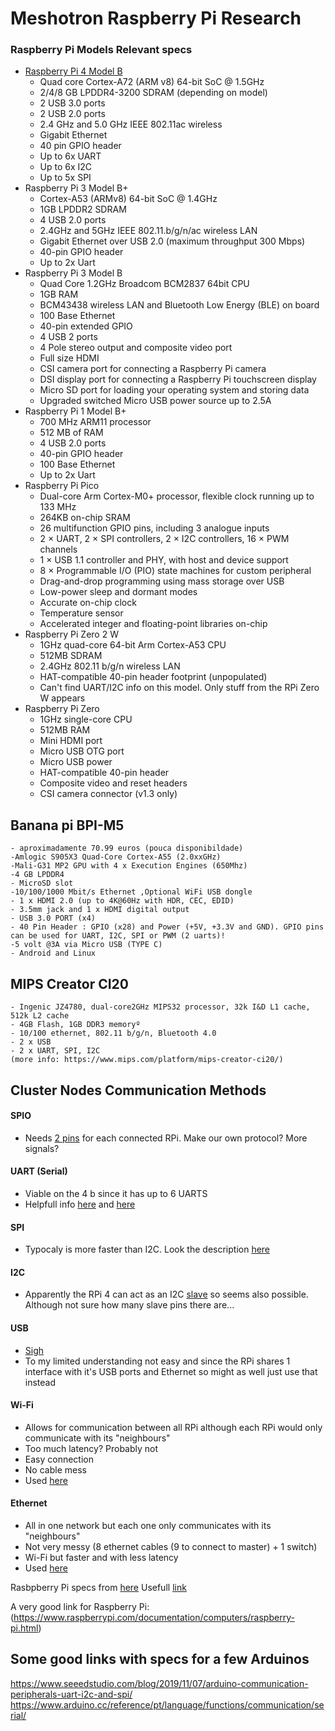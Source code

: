 # Meshotron Raspberry Pi Research
### Raspberry Pi Models Relevant specs
- [Raspberry Pi 4 Model B](https://datasheets.raspberrypi.com/rpi4/raspberry-pi-4-datasheet.pdf)
    - Quad core Cortex-A72 (ARM v8) 64-bit SoC @ 1.5GHz
    - 2/4/8 GB LPDDR4-3200 SDRAM (depending on model)
    - 2 USB 3.0 ports
    - 2 USB 2.0 ports
    - 2.4 GHz and 5.0 GHz IEEE 802.11ac wireless
    - Gigabit Ethernet
    - 40 pin GPIO header
    - Up to 6x UART
    - Up to 6x I2C
    - Up to 5x SPI
- Raspberry Pi 3 Model B+
    - Cortex-A53 (ARMv8) 64-bit SoC @ 1.4GHz
    - 1GB LPDDR2 SDRAM
    - 4 USB 2.0 ports
    - 2.4GHz and 5GHz IEEE 802.11.b/g/n/ac wireless LAN
    - Gigabit Ethernet over USB 2.0 (maximum throughput 300 Mbps)
    - 40-pin GPIO header
    - Up to 2x Uart
- Raspberry Pi 3 Model B
    - Quad Core 1.2GHz Broadcom BCM2837 64bit CPU
    - 1GB RAM
    - BCM43438 wireless LAN and Bluetooth Low Energy (BLE) on board
    - 100 Base Ethernet
    - 40-pin extended GPIO
    - 4 USB 2 ports
    - 4 Pole stereo output and composite video port
    - Full size HDMI
    - CSI camera port for connecting a Raspberry Pi camera
    - DSI display port for connecting a Raspberry Pi touchscreen display
    - Micro SD port for loading your operating system and storing data
    - Upgraded switched Micro USB power source up to 2.5A
- Raspberry Pi 1 Model B+
    - 700 MHz ARM11 processor
    - 512 MB of RAM
    - 4 USB 2.0 ports
    - 40-pin GPIO header
    - 100 Base Ethernet 
    - Up to 2x Uart
- Raspberry Pi Pico
    - Dual-core Arm Cortex-M0+ processor, flexible clock running up to 133 MHz
    - 264KB on-chip SRAM
    - 26 multifunction GPIO pins, including 3 analogue inputs
    - 2 × UART, 2 × SPI controllers, 2 × I2C controllers, 16 × PWM channels
    - 1 × USB 1.1 controller and PHY, with host and device support
    - 8 × Programmable I/O (PIO) state machines for custom peripheral 
    - Drag-and-drop programming using mass storage over USB
    - Low-power sleep and dormant modes
    - Accurate on-chip clock
    - Temperature sensor
    - Accelerated integer and floating-point libraries on-chip
- Raspberry Pi Zero 2 W
    - 1GHz quad-core 64-bit Arm Cortex-A53 CPU
    - 512MB SDRAM
    - 2.4GHz 802.11 b/g/n wireless LAN
    - HAT-compatible 40-pin header footprint (unpopulated)
    - Can't find UART/I2C info on this model. Only stuff from the RPi Zero W appears
- Raspberry Pi Zero
    - 1GHz single-core CPU
    - 512MB RAM
    - Mini HDMI port
    - Micro USB OTG port
    - Micro USB power
    - HAT-compatible 40-pin header
    - Composite video and reset headers
    - CSI camera connector (v1.3 only)
    
## Banana pi BPI-M5
	- aproximadamente 70.99 euros (pouca disponibildade)
	-Amlogic S905X3 Quad-Core Cortex-A55 (2.0xxGHz) 
	-Mali-G31 MP2 GPU with 4 x Execution Engines (650Mhz) 
	-4 GB LPDDR4 
	- MicroSD slot 
	-10/100/1000 Mbit/s Ethernet ,Optional WiFi USB dongle 
	- 1 x HDMI 2.0 (up to 4K@60Hz with HDR, CEC, EDID) 
	- 3.5mm jack and 1 x HDMI digital output 
	- USB 3.0 PORT (x4) 
	- 40 Pin Header : GPIO (x28) and Power (+5V, +3.3V and GND). GPIO pins can be used for UART, I2C, SPI or PWM (2 uarts)!
	-5 volt @3A via Micro USB (TYPE C)
	- Android and Linux 

## MIPS Creator CI20
    - Ingenic JZ4780, dual-core2GHz MIPS32 processor, 32k I&D L1 cache, 512k L2 cache
    - 4GB Flash, 1GB DDR3 memoryº
    - 10/100 ethernet, 802.11 b/g/n, Bluetooth 4.0
    - 2 x USB
    - 2 x UART, SPI, I2C
    (more info: https://www.mips.com/platform/mips-creator-ci20/)

    
	


## Cluster Nodes Communication Methods
#### SPIO
- Needs [2 pins](https://forums.raspberrypi.com/viewtopic.php?t=255907) for each connected RPi. Make our own protocol? More signals?
#### UART (Serial)
- Viable on the 4 b since it has up to 6 UARTS
- Helpfull info [here](https://forums.raspberrypi.com/viewtopic.php?t=244827) and [here](https://forums.raspberrypi.com/viewtopic.php?t=105995)
#### SPI
- Typocaly is more faster than I2C. Look the description [here](https://core-electronics.com.au/tutorials/i-spi-with-raspberry-pi.html)
#### I2C
- Apparently the RPi 4 can act as an I2C [slave](https://forums.raspberrypi.com/viewtopic.php?t=265832) so seems also possible. Although not sure how many slave pins there are...
#### USB
- [Sigh](https://stackoverflow.com/questions/53876665/connect-two-raspberry-pis-using-usb-cable-or-usb-serial)
- To my limited understanding not easy and since the RPi shares 1 interface with it's USB ports and Ethernet so might as well just use that instead
#### Wi-Fi
- Allows for communication between all RPi although each RPi would only communicate with its "neighbours"
- Too much latency? Probably not
- Easy connection
- No cable mess
- Used [here](https://projects.raspberrypi.org/en/projects/build-an-octapi/8)
#### Ethernet
- All in one network but each one only communicates with its "neighbours"
- Not very messy (8 ethernet cables (9 to connect to master) + 1 switch) 
- Wi-Fi but faster and with less latency
- Used [here](https://www.youtube.com/watch?v=H2rTecSO0gk)

Rasbpberry Pi specs from [here](https://www.raspberrypi.org/)
Usefull [link](https://pinout.xyz/#)

A very good link for Raspberry Pi: (https://www.raspberrypi.com/documentation/computers/raspberry-pi.html)

## Some good links with specs for a few Arduinos
https://www.seeedstudio.com/blog/2019/11/07/arduino-communication-peripherals-uart-i2c-and-spi/
https://www.arduino.cc/reference/pt/language/functions/communication/serial/

